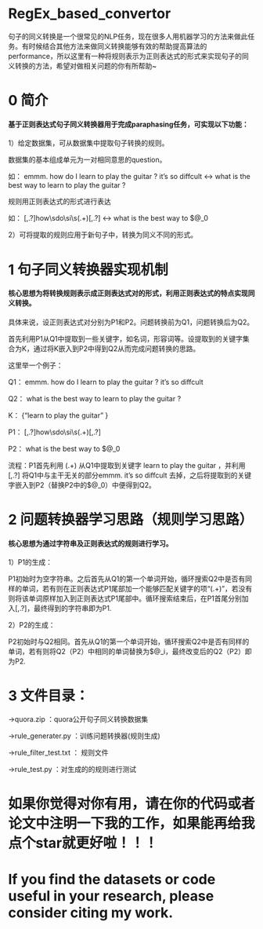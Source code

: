 # RegEx_based_convertor

句子的同义转换是一个很常见的NLP任务，现在很多人用机器学习的方法来做此任务。有时候结合其他方法来做同义转换能够有效的帮助提高算法的performance，所以这里有一种将规则表示为正则表达式的形式来实现句子的同义转换的方法，希望对做相关问题的你有所帮助~

# 0 简介
#### 基于正则表达式句子同义转换器用于完成paraphasing任务，可实现以下功能：

1）给定数据集，可从数据集中提取句子转换的规则。

数据集的基本组成单元为一对相同意思的question。

如：
emmm. how do I learn to play the guitar ? it’s so diffcult  <->  what is the best way to learn to play the guitar ?  

规则用正则表达式的形式进行表达

如：
[\,\.\?]how\sdo\si\s(.+)[\,\.\?]  <->  what is the best way to $@_0

2）可将提取的规则应用于新句子中，转换为同义不同的形式。

# 1 句子同义转换器实现机制
#### 核心思想为将转换规则表示成正则表达式对的形式，利用正则表达式的特点实现同义转换。

具体来说，设正则表达式对分别为P1和P2。问题转换前为Q1，问题转换后为Q2。

首先利用P1从Q1中提取到一些关键字，如名词，形容词等。设提取到的关键字集合为K，通过将K嵌入到P2中得到Q2从而完成问题转换的思路。

这里举一个例子：

Q1： emmm. how do I learn to play the guitar ? it’s so diffcult 

Q2： what is the best way to learn to play the guitar ?  

K：  {“learn to play the guitar” }

P1：  [\,\.\?]how\sdo\si\s(.+)[\,\.\?]

P2：  what is the best way to $@_0

流程：P1首先利用 (.+) 从Q1中提取到关键字 learn to play the guitar ，并利用[\,\.\?] 将Q1中与主干无关的部分emmm. it’s so diffcult  去掉，之后将提取到的关键字嵌入到P2（替换P2中的$@_0）中便得到Q2。
# 2 问题转换器学习思路（规则学习思路）
#### 核心思想为通过字符串及正则表达式的规则进行学习。

1）P1的生成：

P1初始时为空字符串。之后首先从Q1的第一个单词开始，循环搜索Q2中是否有同样的单词，若有则在正则表达式P1尾部加一个能够匹配关键字的项“(.+)”，若没有则将该单词原样加入到正则表达式P1尾部中。循环搜索结束后，在P1首尾分别加入[\,\.\?]，最终得到的字符串即为P1.

2）P2的生成：

P2初始时与Q2相同。首先从Q1的第一个单词开始，循环搜索Q2中是否有同样的单词，若有则将Q2（P2）中相同的单词替换为$@_i，最终改变后的Q2（P2）即为P2.

# 3 文件目录：

->quora.zip ：quora公开句子同义转换数据集

->rule_generater.py ：训练问题转换器(规则生成)

->rule_filter_test.txt ： 规则文件

->rule_test.py ：对生成的的规则进行测试


# 如果你觉得对你有用，请在你的代码或者论文中注明一下我的工作，如果能再给我点个star就更好啦！！！
# If you find the datasets or code useful in your research, please consider citing my work.

